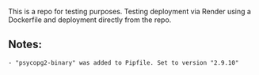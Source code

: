 This is a repo for testing purposes. Testing deployment via Render using a Dockerfile and deployment directly from the repo.



## Notes:
    - "psycopg2-binary" was added to Pipfile. Set to version "2.9.10"